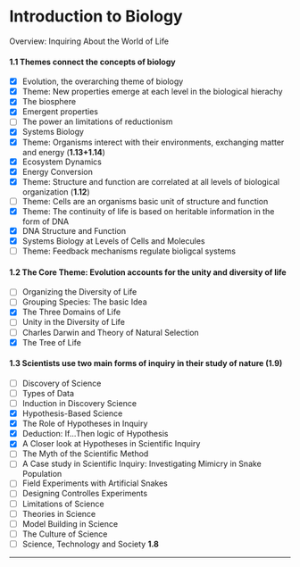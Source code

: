 # Introduction to Biology

Overview: Inquiring About the World of Life

#### 1.1 Themes connect the concepts of biology
 - [x] Evolution, the overarching theme of biology
 - [x] Theme: New properties emerge at each level in the biological hierachy
 - [x] The biosphere
 - [x] Emergent properties
 - [ ] The power an limitations of reductionism
 - [x] Systems Biology
 - [x] Theme: Organisms interect with their environments, exchanging matter and energy (**1.13+1.14**)
 - [x] Ecosystem Dynamics
 - [x] Energy Conversion
 - [x] Theme: Structure and function are correlated at all levels of biological organization (**1.12**)
 - [ ] Theme: Cells are an organisms basic unit of structure and function
 - [x] Theme: The continuity of life is based on heritable information in the form of DNA
 - [x] DNA Structure and Function
 - [x] Systems Biology at Levels of Cells and Molecules
 - [ ] Theme: Feedback mechanisms regulate bioligcal systems

#### 1.2 The Core Theme: Evolution accounts for the unity and diversity of life
- [ ] Organizing the Diversity of Life
- [ ] Grouping Species: The basic Idea
- [x] The Three Domains of Life
- [ ] Unity in the Diversity of Life
- [ ] Charles Darwin and Theory of Natural Selection
- [x] The Tree of Life

#### 1.3 Scientists use two main forms of inquiry in their study of nature (**1.9**)
- [ ] Discovery of Science
- [ ] Types of Data
- [ ] Induction in Discovery Science
- [x] Hypothesis-Based Science
- [x] The Role of Hypotheses in Inquiry
- [x] Deduction: If...Then logic of Hypothesis
- [x] A Closer look at Hypotheses in Scientific Inquiry
- [ ] The Myth of the Scientific Method
- [ ] A Case study in Scientific Inquiry: Investigating Mimicry in Snake Population
- [ ] Field Experiments with Artificial Snakes
- [ ] Designing Controlles Experiments
- [ ] Limitations of Science
- [ ] Theories in Science
- [ ] Model Building in Science
- [ ] The Culture of Science
- [ ] Science, Technology and Society **1.8**

--------------------------------------

